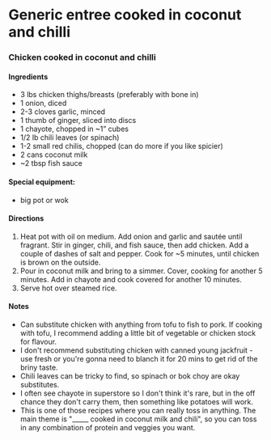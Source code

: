 # Generic entree cooked in coconut and chilli

### Chicken cooked in coconut and chilli

#### Ingredients

- 3 lbs chicken thighs/breasts (preferably with bone in)
- 1 onion, diced
- 2-3 cloves garlic, minced
- 1 thumb of ginger, sliced into discs
- 1 chayote, chopped in ~1” cubes
- 1/2 lb chili leaves (or spinach)
- 1-2 small red chilis, chopped (can do more if you like spicier)
- 2 cans coconut milk 
- ~2 tbsp fish sauce 

#### Special equipment:
- big pot or wok

#### Directions

1. Heat pot with oil on medium. Add onion and garlic and sautée until fragrant. Stir in ginger, chili, and fish sauce, then add chicken. Add a couple of dashes of salt and pepper. Cook for ~5 minutes, until chicken is brown on the outside.
2. Pour in coconut milk and bring to a simmer. Cover, cooking for another 5 minutes. Add in chayote and cook covered for another 10 minutes.
3. Serve hot over steamed rice.

#### Notes

- Can substitute chicken with anything from tofu to fish to pork. If cooking with tofu, I recommend adding a little bit of vegetable or chicken stock for flavour.
- I don't recommend substituting chicken with canned young jackfruit - use fresh or you're gonna need to blanch it for 20 mins to get rid of the briny taste.
- Chili leaves can be tricky to find, so spinach or bok choy are okay substitutes.
- I often see chayote in superstore so I don't think it's rare, but in the off chance they don't carry them, then something like potatoes will work.
- This is one of those recipes where you can really toss in anything. The main theme is "_____ cooked in coconut milk and chili", so you can toss in any combination of protein and veggies you want.